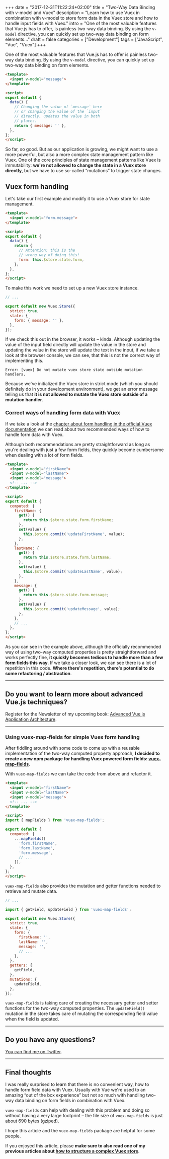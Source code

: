 +++
date = "2017-12-31T11:22:24+02:00"
title = "Two-Way Data Binding with v-model and Vuex"
description = "Learn how to use Vuex in combination with v-model to store form data in the Vuex store and how to handle input fields with Vuex."
intro = "One of the most valuable features that Vue.js has to offer, is painless two-way data binding. By using the `v-model` directive, you can quickly set up two-way data binding on form elements..."
draft = false
categories = ["Development"]
tags = ["JavaScript", "Vue", "Vuex"]
+++

One of the most valuable features that Vue.js has to offer is painless two-way data binding. By using the `v-model` directive, you can quickly set up two-way data binding on form elements.

```html
<template>
  <input v-model="message">
</template>

<script>
export default {
  data() {
    // Changing the value of `message` here
    // or changing the value of the `input`
    // directly, updates the value in both
    // places.
    return { message: '' },
  },
};
</script>
```

So far, so good. But as our application is growing, we might want to use a more powerful, but also a more complex state management pattern like Vuex. One of the core principles of state management patterns like Vuex is immutability: **we're not allowed to change the state in a Vuex store directly**, but we have to use so-called “mutations” to trigger state changes.

## Vuex form handling

Let's take our first example and modify it to use a Vuex store for state management.

```html
<template>
  <input v-model="form.message">
</template>

<script>
export default {
  data() {
    return {
      // Attention: this is the
      // wrong way of doing this!
      form: this.$store.state.form,
    };
  },
};
</script>
```

To make this work we need to set up a new Vuex store instance.

```js
// ...

export default new Vuex.Store({
  strict: true,
  state: {
    form: { message: '' },
  },
});
```

If we check this out in the browser, it works – kinda. Although updating the value of the input field directly will update the value in the store and updating the value in the store will update the text in the input, if we take a look at the browser console, we can see, that this is not the correct way of implementing this.

```
Error: [vuex] Do not mutate vuex store state outside mutation handlers.
```

Because we've initialized the Vuex store in strict mode (which you should definitely do in your development environment), we get an error message telling us that **it is not allowed to mutate the Vuex store outside of a mutation handler**.

### Correct ways of handling form data with Vuex

If we take a look at the [chapter about form handling in the official Vuex documentation](https://vuex.vuejs.org/en/forms.html) we can read about two recommended ways of how to handle form data with Vuex.

Although both recommendations are pretty straightforward as long as you're dealing with just a few form fields, they quickly become cumbersome when dealing with a lot of form fields.

```html
<template>
  <input v-model="firstName">
  <input v-model="lastName">
  <input v-model="message">
  <!-- ... -->
</template>

<script>
export default {
  computed: {
    firstName: {
      get() {
        return this.$store.state.form.firstName;
      },
      set(value) {
        this.$store.commit('updateFirstName', value);
      },
    },
    lastName: {
      get() {
        return this.$store.state.form.lastName;
      },
      set(value) {
        this.$store.commit('updateLastName', value);
      },
    },
    message: {
      get() {
        return this.$store.state.form.message;
      },
      set(value) {
        this.$store.commit('updateMessage', value);
      },
    },
    // ...
  },
};
</script>
```

As you can see in the example above, although the officially recommended way of using two-way computed properties is pretty straightforward and works perfectly fine, **it quickly becomes tedious to handle more than a few form fields this way**. If we take a closer look, we can see there is a lot of repetition in this code. **Where there's repetition, there's potential to do some refactoring / abstraction**.

<div>
  <hr class="c-hr">
  <div class="c-service-info">
    <h2>Do you want to learn more about advanced Vue.js techniques?</h2>
    <p class="c-service-info__body">
      Register for the Newsletter of my upcoming book: <a class="c-anchor" href="https://oberlehner.us20.list-manage.com/subscribe?u=8476a98c5640f6c7b5530ea57&id=8b26bf120b" data-event-category="link" data-event-action="click: newsletter" data-event-label="Newsletter (article content)">Advanced Vue.js Application Architecture</a>.
    </p>
  </div>
  <hr class="c-hr">
</div>

### Using vuex-map-fields for simple Vuex form handling

After fiddling around with some code to come up with a reusable implementation of the two-way computed property approach, **I decided to create a new npm package for handling Vuex powered form fields: [vuex-map-fields](https://github.com/maoberlehner/vuex-map-fields)**.

With `vuex-map-fields` we can take the code from above and refactor it.

```html
<template>
  <input v-model="firstName">
  <input v-model="lastName">
  <input v-model="message">
  <!-- ... -->
</template>

<script>
import { mapFields } from 'vuex-map-fields';

export default {
  computed: {
    ...mapFields([
      'form.firstName',
      'form.lastName',
      'form.message',
      // ...
    ]),
  },
};
</script>
```

`vuex-map-fields` also provides the mutation and getter functions needed to retrieve and mutate data.

```js
// ...

import { getField, updateField } from 'vuex-map-fields';

export default new Vuex.Store({
  strict: true,
  state: {
    form: {
      firstName: '',
      lastName: '',
      message: '',
      // ...
    },
  },
  getters: {
    getField,
  },
  mutations: {
    updateField,
  },
});
```

`vuex-map-fields` is taking care of creating the necessary getter and setter functions for the two-way computed properties. The `updateField()` mutation in the store takes care of mutating the corresponding field value when the field is updated.

<hr class="c-hr">
<div class="c-service-info">
  <h2>Do you have any questions?</h2>
  <p class="c-service-info__body">
    <a class="c-anchor" rel="nofollow" href="https://twitter.com/maoberlehner" data-event-category="link" data-event-action="click: contact" data-event-label="Twitter (article content)">You can find me on Twitter</a>.
  </p>
</div>
<hr class="c-hr">

## Final thoughts

I was really surprised to learn that there is no convenient way, how to handle form field data with Vuex. Usually with Vue we're used to an amazing “out of the box experience” but not so much with handling two-way data binding on form fields in combination with Vuex.

`vuex-map-fields` can help with dealing with this problem and doing so without having a very large footprint – the file size of `vuex-map-fields` is just about 690 bytes (gziped).

I hope this article and the `vuex-map-fields` package are helpful for some people.

If you enjoyed this article, please **make sure to also read one of my previous articles about [how to structure a complex Vuex store](/blog/how-to-structure-a-complex-vuex-store/)**.
